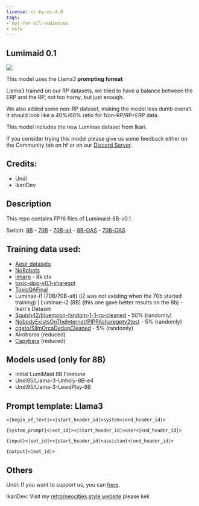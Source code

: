 ```yaml
---
license: cc-by-nc-4.0
tags:
- not-for-all-audiences
- nsfw
---
```


## Lumimaid 0.1

<center><div style="width: 100%;">
    <img src="https://cdn-uploads.huggingface.co/production/uploads/630dfb008df86f1e5becadc3/d3QMaxy3peFTpSlWdWF-k.png" style="display: block; margin: auto;">
</div></center>

This model uses the Llama3 **prompting format**

Llama3 trained on our RP datasets, we tried to have a balance between the ERP and the RP, not too horny, but just enough.

We also added some non-RP dataset, making the model less dumb overall. It should look like a 40%/60% ratio for Non-RP/RP+ERP data.

This model includes the new Luminae dataset from Ikari.


If you consider trying this model please give us some feedback either on the Community tab on hf or on our [Discord Server](https://discord.gg/MtCVRWTZXY).

## Credits:
- Undi
- IkariDev

## Description

This repo contains FP16 files of Lumimaid-8B-v0.1.

Switch: [8B](https://huggingface.co/NeverSleep/Llama-3-Lumimaid-8B-v0.1) - [70B](https://huggingface.co/NeverSleep/Llama-3-Lumimaid-70B-v0.1) - [70B-alt](https://huggingface.co/NeverSleep/Llama-3-Lumimaid-70B-v0.1-alt) - [8B-OAS](https://huggingface.co/NeverSleep/Llama-3-Lumimaid-8B-v0.1-OAS) - [70B-OAS](https://huggingface.co/NeverSleep/Llama-3-Lumimaid-70B-v0.1-OAS)

## Training data used:
- [Aesir datasets](https://huggingface.co/MinervaAI)
- [NoRobots](https://huggingface.co/datasets/Doctor-Shotgun/no-robots-sharegpt)
- [limarp](https://huggingface.co/datasets/lemonilia/LimaRP) - 8k ctx
- [toxic-dpo-v0.1-sharegpt](https://huggingface.co/datasets/Undi95/toxic-dpo-v0.1-sharegpt)
- [ToxicQAFinal](https://huggingface.co/datasets/NobodyExistsOnTheInternet/ToxicQAFinal)
- Luminae-i1 (70B/70B-alt) (i2 was not existing when the 70b started training) | Luminae-i2 (8B) (this one gave better results on the 8b) - Ikari's Dataset
- [Squish42/bluemoon-fandom-1-1-rp-cleaned](https://huggingface.co/datasets/Squish42/bluemoon-fandom-1-1-rp-cleaned) - 50% (randomly)
- [NobodyExistsOnTheInternet/PIPPAsharegptv2test](https://huggingface.co/datasets/NobodyExistsOnTheInternet/PIPPAsharegptv2test) - 5% (randomly)
- [cgato/SlimOrcaDedupCleaned](https://huggingface.co/datasets/cgato/SlimOrcaDedupCleaned) - 5% (randomly)
- Airoboros (reduced)
- [Capybara](https://huggingface.co/datasets/Undi95/Capybara-ShareGPT/) (reduced)


## Models used (only for 8B)

- Initial LumiMaid 8B Finetune
- Undi95/Llama-3-Unholy-8B-e4
- Undi95/Llama-3-LewdPlay-8B

## Prompt template: Llama3

```
<|begin_of_text|><|start_header_id|>system<|end_header_id|>

{system_prompt}<|eot_id|><|start_header_id|>user<|end_header_id|>

{input}<|eot_id|><|start_header_id|>assistant<|end_header_id|>

{output}<|eot_id|>
```

## Others

Undi: If you want to support us, you can [here](https://ko-fi.com/undiai).

IkariDev: Visit my [retro/neocities style website](https://ikaridevgit.github.io/) please kek